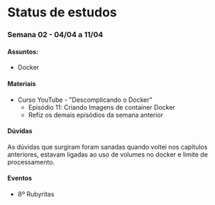 # Status de estudos

### Semana 02 - 04/04 a 11/04
#### Assuntos:
- Docker

#### Materiais

  - Curso YouTube - "Descomplicando o Docker"
    - Episódio 11: Criando Imagens de container Docker
    - Refiz os demais episódios da semana anterior

#### Dúvidas
As dúvidas que surgiram foram sanadas quando voltei nos capítulos anteriores, estavam ligadas ao uso
de volumes no docker e limite de processamento.


#### Eventos

  - 8º Rubyritas
